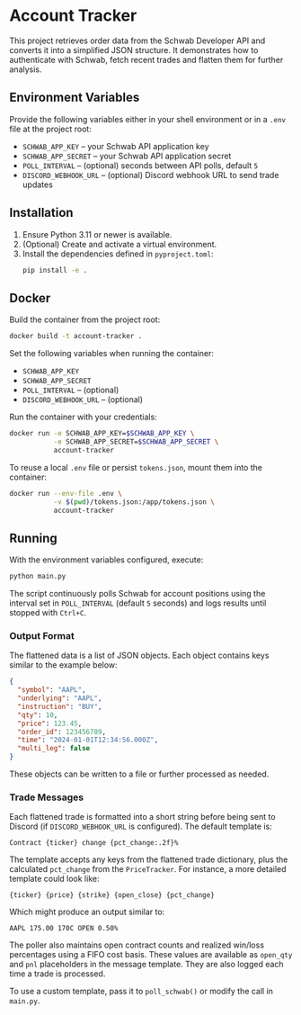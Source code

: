 # Account Tracker

This project retrieves order data from the Schwab Developer API and converts it into a simplified JSON structure. It demonstrates how to authenticate with Schwab, fetch recent trades and flatten them for further analysis.

## Environment Variables

Provide the following variables either in your shell environment or in a `.env` file at the project root:

- `SCHWAB_APP_KEY` – your Schwab API application key
- `SCHWAB_APP_SECRET` – your Schwab API application secret
- `POLL_INTERVAL` – (optional) seconds between API polls, default `5`
- `DISCORD_WEBHOOK_URL` – (optional) Discord webhook URL to send trade updates

## Installation

1. Ensure Python 3.11 or newer is available.
2. (Optional) Create and activate a virtual environment.
3. Install the dependencies defined in `pyproject.toml`:
   ```bash
   pip install -e .
   ```

## Docker

Build the container from the project root:

```bash
docker build -t account-tracker .
```

Set the following variables when running the container:

- `SCHWAB_APP_KEY`
- `SCHWAB_APP_SECRET`
- `POLL_INTERVAL` – (optional)
- `DISCORD_WEBHOOK_URL` – (optional)

Run the container with your credentials:

```bash
docker run -e SCHWAB_APP_KEY=$SCHWAB_APP_KEY \
           -e SCHWAB_APP_SECRET=$SCHWAB_APP_SECRET \
           account-tracker
```

To reuse a local `.env` file or persist `tokens.json`, mount them into the container:

```bash
docker run --env-file .env \
           -v $(pwd)/tokens.json:/app/tokens.json \
           account-tracker
```

## Running

With the environment variables configured, execute:

```bash
python main.py
```

The script continuously polls Schwab for account positions using the interval set in `POLL_INTERVAL` (default `5` seconds) and logs results until stopped with `Ctrl+C`.

### Output Format

The flattened data is a list of JSON objects. Each object contains keys similar to the example below:

```json
{
  "symbol": "AAPL",
  "underlying": "AAPL",
  "instruction": "BUY",
  "qty": 10,
  "price": 123.45,
  "order_id": 123456789,
  "time": "2024-01-01T12:34:56.000Z",
  "multi_leg": false
}
```

These objects can be written to a file or further processed as needed.

### Trade Messages

Each flattened trade is formatted into a short string before being sent to
Discord (if `DISCORD_WEBHOOK_URL` is configured). The default template is:

```
Contract {ticker} change {pct_change:.2f}%
```

The template accepts any keys from the flattened trade dictionary, plus the
calculated `pct_change` from the `PriceTracker`. For instance, a more detailed
template could look like:

```
{ticker} {price} {strike} {open_close} {pct_change}
```

Which might produce an output similar to:

```
AAPL 175.00 170C OPEN 0.50%
```

The poller also maintains open contract counts and realized win/loss
percentages using a FIFO cost basis. These values are available as
`open_qty` and `pnl` placeholders in the message template. They are also logged
each time a trade is processed.

To use a custom template, pass it to `poll_schwab()` or modify the call in
`main.py`.
